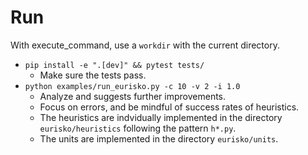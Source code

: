 # Run

With execute_command, use a `workdir` with the current directory.

- `pip install -e ".[dev]" && pytest tests/`
  - Make sure the tests pass.
- `python examples/run_eurisko.py -c 10 -v 2 -i 1.0`
  - Analyze and suggests further improvements.
  - Focus on errors, and be mindful of success rates of heuristics.
  - The heuristics are indvidually implemented in the directory `eurisko/heuristics` following the pattern `h*.py`.
  - The units are implemented in the directory `eurisko/units`.
